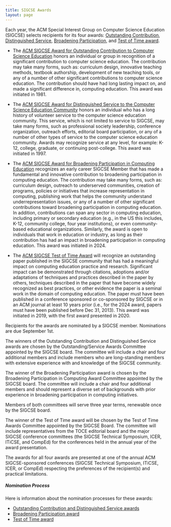 ```yaml
---
title: SIGCSE Awards
layout: page
---
```


Each year, the ACM Special Interest Group on Computer Science Education (SIGCSE) selects recipients for its four awards: [Outstanding Contribution](outstanding.html), [Distinguished Service](distinguished.html), [Broadening Participation](broadening.html), and [Test of Time award](test-of-time.html).

* The [ACM SIGCSE Award for Outstanding Contribution to Computer Science Education](outstanding.html) honors an individual or group in recognition of a significant contribution to computer science education. The contribution may take many forms, such as: curriculum design, innovative teaching methods, textbook authorship, development of new teaching tools, or any of a number of other significant contributions to computer science education. The contribution should have had long lasting impact on, and made a significant difference in, computing education. This award was initiated in 1981.


* The [ACM SIGCSE Award for Distinguished Service to the Computer Science Education Community](distinguished.html) honors an individual who has a long history of volunteer service to the computer science education community. This service, which is not limited to service to SIGCSE, may take many forms, such as professional society leadership, conference organization, outreach efforts, editorial board participation, or any of a number of other types of service to the computer science education community. Awards may recognize service at any level, for example: K-12, college, graduate, or continuing post-college. This award was initiated in 1997.

* The [ACM SIGCSE Award for Broadening Participation in Computing Education](broadening.html) recognizes an early career SIGCSE Member that has made a fundamental and innovative contribution to broadening participation in computing education. The contribution may take many forms, such as: curriculum design, outreach to underserved communities, creation of programs, policies or initiatives that increase representation in computing, publishing work that helps the community understand underrepresentation issues, or any of a number of other significant contributions toward broadening participation in computing education. In addition, contributions can span any sector in computing education, including primary or secondary education (e.g., in the US this includes, K-12, community college, four year institutions), or even community-based educational organizations. Similarly, the award is open to individuals that work in education or industry, as long as their contribution has had an impact in broadening participation in computing education. This award was initiated in 2024.


* The [ACM SIGCSE Test of Time Award](test-of-time.html) will recognize an outstanding paper published in the SIGCSE community that has had a meaningful impact on computing education practice and research. Significant impact can be demonstrated through citations, adoptions and/or adaptations of techniques and practices described in the paper by others, techniques described in the paper that have become widely recognized as best practices, or other evidence the paper is a seminal work in the domain of computing education. The paper must have been published in a conference sponsored or co-sponsored by SIGCSE or in an ACM journal at least 10 years prior (i.e., for the 2024 award, papers must have been published before Dec 31, 2013). This award was initiated in 2019, with the first award presented in 2020.


Recipients for the awards are nominated by a SIGCSE member. Nominations are due September 1st. 

The winners of the Outstanding Contribution and Distinguished Service awards are chosen by the Outstanding/Service Awards Committee appointed by the SIGCSE board. The committee will include a chair and four additional members and include members who are long-standing members with extensive experience with and knowledge of the SIGCSE community. 

The winner of the Broadening Participation award is chosen by the Broadening Participation in Computing Award Committee appointed by the SIGCSE board. The committee will include a chair and four additional members and should represent a diverse set of backgrounds with prior experience in broadening participation in computing initiatives.

Members of both committees will serve three year terms, renewable once by the SIGCSE board. 

The winner of the Test of Time award will be chosen by the Test of Time Awards Committee appointed by the SIGCSE Board. The committee will include representatives from the TOCE editorial board and the major SIGCSE conference committees (the SIGCSE Technical Symposium, ICER, ITiCSE, and CompEd) for the conferences held in the annual year of the award presentation.

The awards for all four awards are presented at one of the annual ACM SIGCSE-sponsored conferences (SIGCSE Technical Symposium, ITiCSE, ICER, or CompEd) respecting the preferences of the recipient(s) and practical limitations.

##### Nomination Process
Here is information about the nomination processes for these awards:

* [Outstanding Contribution and Distinguished Service awards](outstanding-and-distinguished-nomination.html)
* [Broadening Participation award](broadening-nomination.html)
* [Test of Time award](test-of-time-nomination.html)

